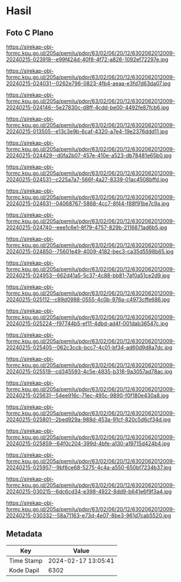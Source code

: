 # Hasil

## Foto C Plano

https://sirekap-obj-formc.kpu.go.id/205a/pemilu/pdpr/63/02/06/20/12/6302062012009-20240215-023918--e99f424d-40f8-4f72-a826-1092ef72297e.jpg

https://sirekap-obj-formc.kpu.go.id/205a/pemilu/pdpr/63/02/06/20/12/6302062012009-20240215-024031--0262e796-0823-4fb4-aeaa-e3fd7d63da07.jpg

https://sirekap-obj-formc.kpu.go.id/205a/pemilu/pdpr/63/02/06/20/12/6302062012009-20240215-024146--5e27830c-d8ff-4cdd-be00-4492fe87fcb6.jpg

https://sirekap-obj-formc.kpu.go.id/205a/pemilu/pdpr/63/02/06/20/12/6302062012009-20240215-013505--e13c3e9b-6caf-4320-a7e4-19e2376ddd11.jpg

https://sirekap-obj-formc.kpu.go.id/205a/pemilu/pdpr/63/02/06/20/12/6302062012009-20240215-024429--d0fa2b07-457e-410e-a523-db78481e65b0.jpg

https://sirekap-obj-formc.kpu.go.id/205a/pemilu/pdpr/63/02/06/20/12/6302062012009-20240215-024531--c225a7a7-566f-4a27-8339-01ac4508bffd.jpg

https://sirekap-obj-formc.kpu.go.id/205a/pemilu/pdpr/63/02/06/20/12/6302062012009-20240215-024631--04068767-5868-4cc7-8f44-f88f91be7c9a.jpg

https://sirekap-obj-formc.kpu.go.id/205a/pemilu/pdpr/63/02/06/20/12/6302062012009-20240215-024740--eee1c6e1-8f79-4757-829b-2116871ad6b5.jpg

https://sirekap-obj-formc.kpu.go.id/205a/pemilu/pdpr/63/02/06/20/12/6302062012009-20240215-024850--75601e49-4009-4182-bec3-ca35d5598b65.jpg

https://sirekap-obj-formc.kpu.go.id/205a/pemilu/pdpr/63/02/06/20/12/6302062012009-20240215-024953--662d41a5-5c37-4c88-bb81-7af0a51ce2d9.jpg

https://sirekap-obj-formc.kpu.go.id/205a/pemilu/pdpr/63/02/06/20/12/6302062012009-20240215-025112--c89d0988-0555-4c0b-976a-c4973cffe686.jpg

https://sirekap-obj-formc.kpu.go.id/205a/pemilu/pdpr/63/02/06/20/12/6302062012009-20240215-025224--f97744b5-ef11-4dbd-ad4f-001dab36547c.jpg

https://sirekap-obj-formc.kpu.go.id/205a/pemilu/pdpr/63/02/06/20/12/6302062012009-20240215-025405--062c3ccb-bcc7-4c01-bf34-ad60d9d8a7dc.jpg

https://sirekap-obj-formc.kpu.go.id/205a/pemilu/pdpr/63/02/06/20/12/6302062012009-20240215-025519--cd345593-4c5e-4835-b318-9a3057ad78ac.jpg

https://sirekap-obj-formc.kpu.go.id/205a/pemilu/pdpr/63/02/06/20/12/6302062012009-20240215-025631--54ee916c-71ec-495c-9890-f0f180e430a8.jpg

https://sirekap-obj-formc.kpu.go.id/205a/pemilu/pdpr/63/02/06/20/12/6302062012009-20240215-025801--2bed929a-988d-453a-91cf-820c5d6cf34d.jpg

https://sirekap-obj-formc.kpu.go.id/205a/pemilu/pdpr/63/02/06/20/12/6302062012009-20240215-025859--64f0c204-399d-4bfe-a130-a19715d424b4.jpg

https://sirekap-obj-formc.kpu.go.id/205a/pemilu/pdpr/63/02/06/20/12/6302062012009-20240215-025957--9bf6ce68-5275-4c4a-a550-650bf7234b37.jpg

https://sirekap-obj-formc.kpu.go.id/205a/pemilu/pdpr/63/02/06/20/12/6302062012009-20240215-030215--6dc6cd34-e398-4922-8dd9-b641e6f9f3a4.jpg

https://sirekap-obj-formc.kpu.go.id/205a/pemilu/pdpr/63/02/06/20/12/6302062012009-20240215-030332--58a71163-e73d-4e07-8be3-961d7cab5520.jpg


## Metadata

| Key        | Value               |
| ---------- | ------------------- |
| Time Stamp | 2024-02-17 13:05:41 |
| Kode Dapil | 6302                |



